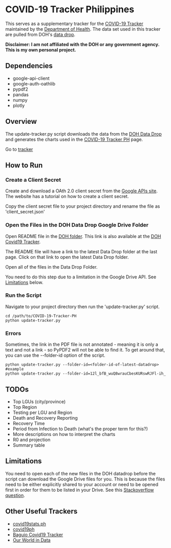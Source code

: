 # COVID-19 Tracker Philippines


This serves as a supplementary tracker for the [COVID-19 Tracker](https://www.doh.gov.ph/covid19tracker) maintained by the [Department of Health](https://www.doh.gov.ph/). The data set used in this tracker are pulled from DOH's [data drop](https://drive.google.com/drive/folders/1ZPPcVU4M7T-dtRyUceb0pMAd8ickYf8o).

**Disclaimer: I am not affiliated with the DOH or any government agency. This is my own personal project.**


## Dependencies
* google-api-client
* google-auth-oathlib
* pypdf2
* pandas
* numpy
* plotly

## Overview
The update-tracker.py script downloads the data from the [DOH Data Drop](https://drive.google.com/drive/folders/1ZPPcVU4M7T-dtRyUceb0pMAd8ickYf8o)
and generates the charts used in the [COVID-19 Tracker PH](https://donfiguerres.github.io/COVID-19-Tracker-PH/tracker)
page.

Go to [tracker](https://donfiguerres.github.io/COVID-19-Tracker-PH/tracker)

## How to Run
### Create a Client Secret
Create and download a OAth 2.0 client secret from the [Google APIs site](https://console.developers.google.com/).
The website has a tutorial on how to create a client secret.

Copy the client secret file to your project directory and rename the file as
'client_secret.json'
### Open the Files in the DOH Data Drop Google Drive Folder
Open README file in the [DOH folder](https://drive.google.com/drive/folders/1ZPPcVU4M7T-dtRyUceb0pMAd8ickYf8o).
This link is also available at the [DOH Covid19 Tracker](https://ncovtracker.doh.gov.ph/).

The README file will have a link to the latest Data Drop folder at the last page. Click on that link to open the latest Data Drop folder.

Open all of the files in the Data Drop Folder.

You need to do this step due to a limitation in the Google Drive API. See [Limitations](#limitations)
below.

### Run the Script
Navigate to your project directory then run the 'update-tracker.py' script.

    cd /path/to/COVID-19-Tracker-PH
    python update-tracker.py

### Errors
Sometimes, the link in the PDF file is not annotated - meaning it is only a text
and not a link - so PyPDF2 will not be able to find it. To get around that, you
can use the --folder-id option of the script.

    python update-tracker.py --folder-id=<folder-id-of-latest-datadrop>
    #example
    python update-tracker.py --folder-id=12l_bfB_wuQ8wrauCbesKURswRJFl-ih_

## TODOs
* Top LGUs (city/province)
* Top Region
* Testing per LGU and Region
* Death and Recovery Reporting
* Recovery Time
* Period from Infection to Death (what's the proper term for this?)
* More descriptions on how to interpret the charts
* R0 and projection
* Summary table

## Limitations
You need to open each of the new files in the DOH datadrop before the script can
download the Google Drive files for you. This is because the files need to be
either explicitly shared to your account or need to be opened first in order
for them to be listed in your Drive. See this [Stackoverflow question](https://stackoverflow.com/questions/62414423/google-drive-api-list-files-in-a-shared-folder-that-are-i-have-not-accessed-ye).

## Other Useful Trackers
* [covid19stats.ph](https://covid19stats.ph/)
* [covid19ph](https://covid19ph.com/)
* [Baguio Covid19 Tracker](http://endcov19.baguio.gov.ph/)
* [Our World in Data](https://ourworldindata.org/coronavirus-data-explorer)
